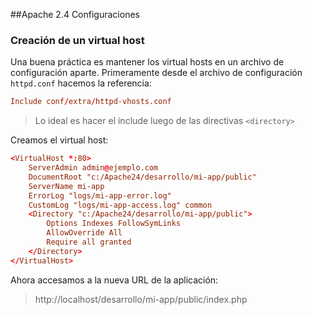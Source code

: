##Apache 2.4
Configuraciones

### Creación de un virtual host
Una buena práctica es mantener los virtual hosts en un archivo de configuración aparte. Primeramente desde el archivo de configuración `httpd.conf` hacemos la referencia:

```conf
Include conf/extra/httpd-vhosts.conf
```
> Lo ideal es hacer el include luego de las directivas `<directory>`

Creamos el virtual host:
```conf
<VirtualHost *:80>
    ServerAdmin admin@ejemplo.com
    DocumentRoot "c:/Apache24/desarrollo/mi-app/public"
    ServerName mi-app
    ErrorLog "logs/mi-app-error.log"
    CustomLog "logs/mi-app-access.log" common
    <Directory "c:/Apache24/desarrollo/mi-app/public">
        Options Indexes FollowSymLinks
        AllowOverride All
        Require all granted
    </Directory>
</VirtualHost>
```

Ahora accesamos a la nueva URL de la aplicación:
>http://localhost/desarrollo/mi-app/public/index.php
